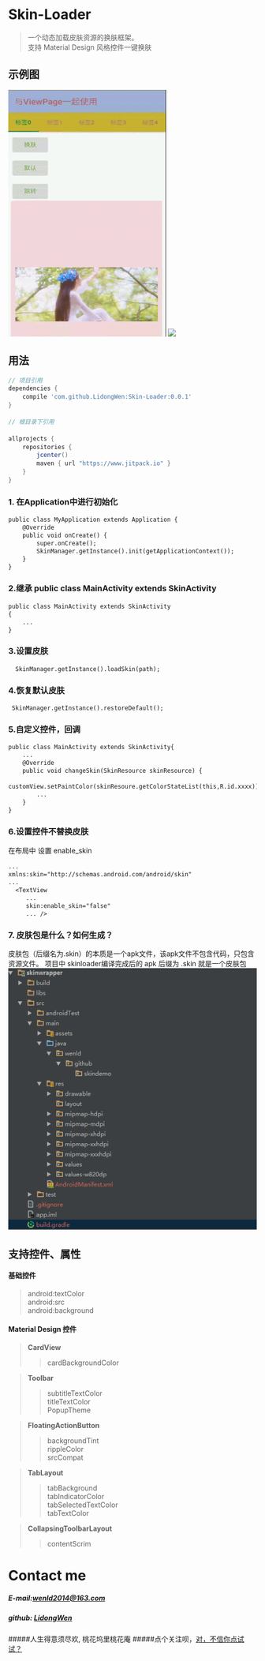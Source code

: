 # Skin-Loader
> 一个动态加载皮肤资源的换肤框架。  
> 支持 Material Design 风格控件一键换肤

## 示例图
<img width="320" height="500" src="https://github.com/LidongWen/Skin-Loader/blob/master/art/GIF.gif"></img> ![](img/download.png)


## 用法
```groovy
// 项目引用
dependencies {
    compile 'com.github.LidongWen:Skin-Loader:0.0.1'
}

// 根目录下引用

allprojects {
    repositories {
        jcenter()
        maven { url "https://www.jitpack.io" }
    }
}
```
### 1. 在Application中进行初始化
```
public class MyApplication extends Application {
    @Override
    public void onCreate() {
        super.onCreate();
        SkinManager.getInstance().init(getApplicationContext());
    }
}
```
### 2.继承 public class MainActivity extends SkinActivity
```
public class MainActivity extends SkinActivity
{
    ...
}
```

### 3.设置皮肤
```
  SkinManager.getInstance().loadSkin(path);
```
### 4.恢复默认皮肤
```
 SkinManager.getInstance().restoreDefault();
```
###  5.自定义控件，回调
```
public class MainActivity extends SkinActivity{
    ...
    @Override
    public void changeSkin(SkinResource skinResource) {
        customView.setPaintColor(skinResoure.getColorStateList(this,R.id.xxxx));
        ...
    }
}

```

### 6.设置控件不替换皮肤
在布局中 设置 enable_skin
```
...
xmlns:skin="http://schemas.android.com/android/skin"
...
  <TextView
     ...
     skin:enable_skin="false" 
     ... />
```
###  7. 皮肤包是什么？如何生成？

皮肤包（后缀名为.skin）的本质是一个apk文件，该apk文件不包含代码，只包含资源文件。
项目中 skinloader编译完成后的 apk 后缀为 .skin 就是一个皮肤包  
![](https://github.com/LidongWen/Skin-Loader/blob/master/art/clipboard.png)

## 支持控件、属性
#### 基础控件
> android:textColor  
> android:src  
> android:background  
#### Material Design 控件
> **CardView**  
> >cardBackgroundColor     

> **Toolbar**
  > >subtitleTextColor  
  titleTextColor  
  PopupTheme

> **FloatingActionButton**
> > backgroundTint  
rippleColor  
srcCompat


> **TabLayout**
> > tabBackground  
tabIndicatorColor  
tabSelectedTextColor  
tabTextColor

> **CollapsingToolbarLayout**
>> contentScrim

# Contact me
##### E-mail:wenld2014@163.com
##### github: [LidongWen](https://github.com/LidongWen)
#####人生得意须尽欢, 桃花坞里桃花庵
#####点个关注呗，[对，不信你点试试？](http://www.jianshu.com/users/99f514ea81b3/timeline)
